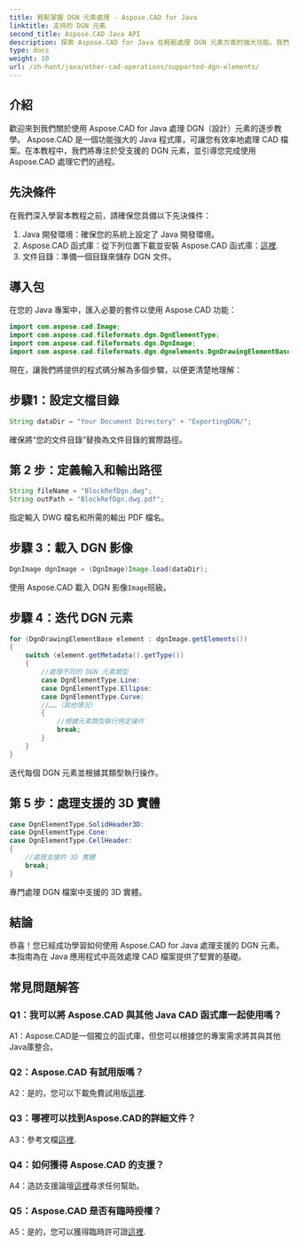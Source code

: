 ```yaml
---
title: 輕鬆掌握 DGN 元素處理 - Aspose.CAD for Java
linktitle: 支持的 DGN 元素
second_title: Aspose.CAD Java API
description: 探索 Aspose.CAD for Java 在輕鬆處理 DGN 元素方面的強大功能。我們的逐步指南可確保 CAD 檔案處理的無縫整合。
type: docs
weight: 10
url: /zh-hant/java/other-cad-operations/supported-dgn-elements/
---
```

## 介紹

歡迎來到我們關於使用 Aspose.CAD for Java 處理 DGN（設計）元素的逐步教學。 Aspose.CAD 是一個功能強大的 Java 程式庫，可讓您有效率地處理 CAD 檔案。在本教程中，我們將專注於受支援的 DGN 元素，並引導您完成使用 Aspose.CAD 處理它們的過程。

## 先決條件

在我們深入學習本教程之前，請確保您具備以下先決條件：

1. Java 開發環境：確保您的系統上設定了 Java 開發環境。
2.  Aspose.CAD 函式庫：從下列位置下載並安裝 Aspose.CAD 函式庫：[這裡](https://releases.aspose.com/cad/java/).
3. 文件目錄：準備一個目錄來儲存 DGN 文件。

## 導入包

在您的 Java 專案中，匯入必要的套件以使用 Aspose.CAD 功能：

```java
import com.aspose.cad.Image;
import com.aspose.cad.fileformats.dgn.DgnElementType;
import com.aspose.cad.fileformats.dgn.DgnImage;
import com.aspose.cad.fileformats.dgn.dgnelements.DgnDrawingElementBase;
```

現在，讓我們將提供的程式碼分解為多個步驟，以便更清楚地理解：

## 步驟1：設定文檔目錄

```java
String dataDir = "Your Document Directory" + "ExportingDGN/";
```

確保將“您的文件目錄”替換為文件目錄的實際路徑。

## 第 2 步：定義輸入和輸出路徑

```java
String fileName = "BlockRefDgn.dwg";
String outPath = "BlockRefDgn.dwg.pdf";
```

指定輸入 DWG 檔名和所需的輸出 PDF 檔名。

## 步驟 3：載入 DGN 影像

```java
DgnImage dgnImage = (DgnImage)Image.load(dataDir);
```

使用 Aspose.CAD 載入 DGN 影像`Image`班級。

## 步驟 4：迭代 DGN 元素

```java
for (DgnDrawingElementBase element : dgnImage.getElements())
{
    switch (element.getMetadata().getType())
    {
        //處理不同的 DGN 元素類型
        case DgnElementType.Line:
        case DgnElementType.Ellipse:
        case DgnElementType.Curve:
        //……（其他情況）
        {
            //根據元素類型執行特定操作
            break;
        }
    }
}
```

迭代每個 DGN 元素並根據其類型執行操作。

## 第 5 步：處理支援的 3D 實體

```java
case DgnElementType.SolidHeader3D:
case DgnElementType.Cone:
case DgnElementType.CellHeader:
{
    //處理支援的 3D 實體
    break;
}
```

專門處理 DGN 檔案中支援的 3D 實體。

## 結論

恭喜！您已經成功學習如何使用 Aspose.CAD for Java 處理支援的 DGN 元素。本指南為在 Java 應用程式中高效處理 CAD 檔案提供了堅實的基礎。

## 常見問題解答

### Q1：我可以將 Aspose.CAD 與其他 Java CAD 函式庫一起使用嗎？

A1：Aspose.CAD是一個獨立的函式庫，但您可以根據您的專案需求將其與其他Java庫整合。

### Q2：Aspose.CAD 有試用版嗎？

 A2：是的，您可以下載免費試用版[這裡](https://releases.aspose.com/).

### Q3：哪裡可以找到Aspose.CAD的詳細文件？

 A3：參考文檔[這裡](https://reference.aspose.com/cad/java/).

### Q4：如何獲得 Aspose.CAD 的支援？

 A4：造訪支援論壇[這裡](https://forum.aspose.com/c/cad/19)尋求任何幫助。

### Q5：Aspose.CAD 是否有臨時授權？

 A5：是的，您可以獲得臨時許可證[這裡](https://purchase.aspose.com/temporary-license/).